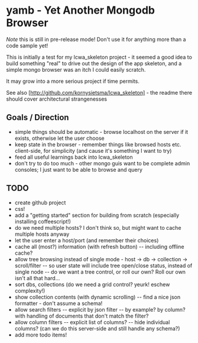 # yamb - Yet Another Mongodb Browser

*Note* this is still in pre-release mode! Don't use it for anything more than a code sample yet!

This is initially a test for my lcwa_skeleton project - it seemed a good idea to build something "real"
to drive out the design of the app skeleton, and a simple mongo browser was an itch I could easily scratch.

It may grow into a more serious project if time permits.

See also [http://github.com/kornysietsma/lcwa_skeleton] - the readme there should cover architectural strangenesses

## Goals / Direction
- simple things should be automatic - browse localhost on the server if it exists, otherwise let the user choose
- keep state in the browser - remember things like browsed hosts etc. client-side, for simplicity (and cause it's something I want to try)
- feed all useful learnings back into lcwa_skeleton
- don't try to do too much - other mongo guis want to be complete admin consoles; I just want to be able to browse and query

## TODO
- create github project
- css!
- add a "getting started" section for building from scratch (especially installing coffeescript!)
- do we need multiple hosts? I don't think so, but might want to cache multiple hosts anyway
- let the user enter a host/port (and remember their choices)
- cache all (most?) information (with refresh button)
-- including offline cache?
- allow tree browsing instead of single mode - host -> db -> collection -> scroll/filter
-- so user state will include tree open/close status, instead of single node
-- do we want a tree control, or roll our own? Roll our own isn't all that hard...
- sort dbs, collections (do we need a grid control? yeurk! eschew complexity!)
- show collection contents (with dynamic scrolling)
-- find a nice json formatter - don't assume a schema!
- allow search filters
-- explicit by json filter
-- by example? by column? with handling of documents that don't match the filter?
- allow column filters
-- explicit list of columns?
-- hide individual columns?  (can we do this server-side and still handle any schema?)
- add more todo items!